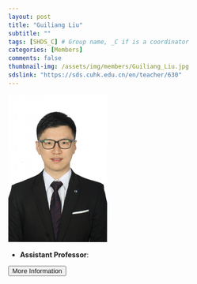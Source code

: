 ```yaml
---
layout: post
title: "Guiliang Liu"
subtitle: ""
tags: [SHDS_C] # Group name, _C if is a coordinator
categories: [Members]
comments: false
thumbnail-img: /assets/img/members/Guiliang_Liu.jpg
sdslink: "https://sds.cuhk.edu.cn/en/teacher/630"
---
```


<!-- photo -->
<!-- size: 200px width use html-->
<img
    src="../../assets/img/members/Guiliang_Liu.jpg"
    alt="Guiliang Liu"
    style="width: 200px; align: left;"
/>

<!-- bio -->
- **Assistant Professor**:

<p>
    <button class="button">
    <a
        href="https://sds.cuhk.edu.cn/en/teacher/630"
        style="text-decoration: none"
        >More Information</a
    >
    </button>
</p>